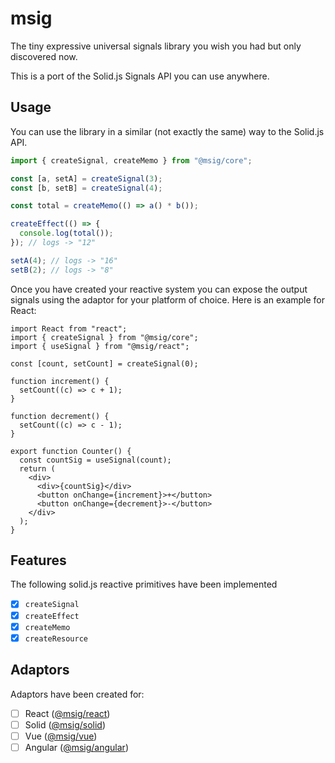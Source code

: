 # msig

The tiny expressive universal signals library you wish you had but only discovered now.

This is a port of the Solid.js Signals API you can use anywhere.

## Usage

You can use the library in a similar (not exactly the same) way to the Solid.js API.

```ts
import { createSignal, createMemo } from "@msig/core";

const [a, setA] = createSignal(3);
const [b, setB] = createSignal(4);

const total = createMemo(() => a() * b());

createEffect(() => {
  console.log(total());
}); // logs -> "12"

setA(4); // logs -> "16"
setB(2); // logs -> "8"
```

Once you have created your reactive system you can expose the output signals using the adaptor for your platform of choice. Here is an example for React:

```tsx
import React from "react";
import { createSignal } from "@msig/core";
import { useSignal } from "@msig/react";

const [count, setCount] = createSignal(0);

function increment() {
  setCount((c) => c + 1);
}

function decrement() {
  setCount((c) => c - 1);
}

export function Counter() {
  const countSig = useSignal(count);
  return (
    <div>
      <div>{countSig}</div>
      <button onChange={increment}>+</button>
      <button onChange={decrement}>-</button>
    </div>
  );
}
```

## Features

The following solid.js reactive primitives have been implemented

- [x] `createSignal`
- [x] `createEffect`
- [x] `createMemo`
- [x] `createResource`

## Adaptors

Adaptors have been created for:

- [ ] React ([@msig/react](https://www.npmjs.com/package/@msig/react))
- [ ] Solid ([@msig/solid](https://www.npmjs.com/package/@msig/solid))
- [ ] Vue ([@msig/vue](https://www.npmjs.com/package/@msig/vue))
- [ ] Angular ([@msig/angular](https://www.npmjs.com/package/@msig/angular))
